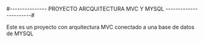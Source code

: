 #--------------- PROYECTO ARCQUITECTURA MVC Y MYSQL -----------------------#

Este es un proyecto con arquitectura MVC conectado a una base de datos de MYSQL
